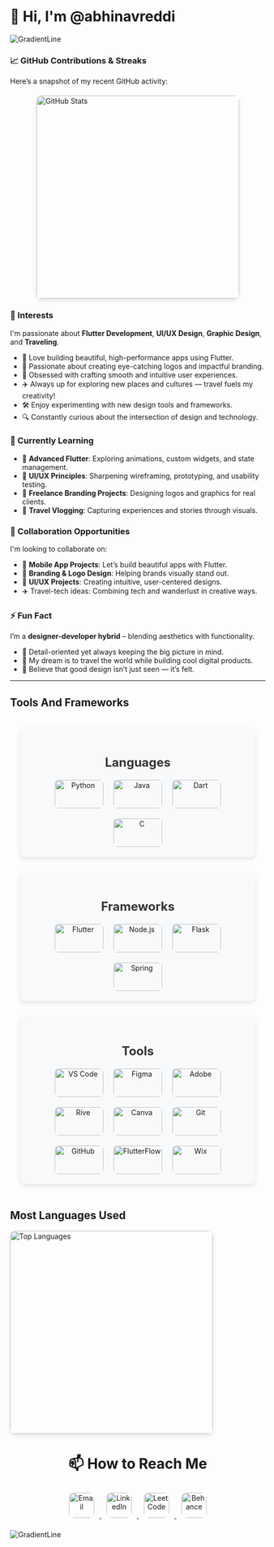 # 👋 Hi, I'm @abhinavreddi

![GradientLine](https://github.com/user-attachments/assets/3e7bbf37-15a3-4c70-b569-ba25e8458af8)

### 📈 **GitHub Contributions & Streaks**  
Here’s a snapshot of my recent GitHub activity:

<div style="display: flex; flex-wrap: wrap; justify-content: center; align-items: center; gap: 70px; margin: 20px auto;">

  <a href="https://github.com/abhinavreddi" target="_blank" style="text-decoration: none;">
    <img src="https://github-readme-stats.vercel.app/api?username=abhinavreddi&show_icons=true&hide_title=true&hide=prs&rank_icon=github&theme=ambient_gradient" 
         alt="GitHub Stats" 
         style="border-radius: 10px; box-shadow: 0px 4px 8px rgba(0, 0, 0, 0.1); max-width: 100%; width: 400px;">
  </a>

</div>

### 👀 Interests  
I'm passionate about **Flutter Development**, **UI/UX Design**, **Graphic Design**, and **Traveling**.  
- 📱 Love building beautiful, high-performance apps using Flutter.  
- 🎨 Passionate about creating eye-catching logos and impactful branding.  
- 🧠 Obsessed with crafting smooth and intuitive user experiences.  
- ✈️ Always up for exploring new places and cultures — travel fuels my creativity!  
- 🛠️ Enjoy experimenting with new design tools and frameworks.  
- 🔍 Constantly curious about the intersection of design and technology.

### 🌱 Currently Learning  
- 📲 **Advanced Flutter**: Exploring animations, custom widgets, and state management.  
- 🧩 **UI/UX Principles**: Sharpening wireframing, prototyping, and usability testing.  
- 💼 **Freelance Branding Projects**: Designing logos and graphics for real clients.  
- 🧳 **Travel Vlogging**: Capturing experiences and stories through visuals.  

### 💞️ Collaboration Opportunities  
I'm looking to collaborate on:  
- 📱 **Mobile App Projects**: Let’s build beautiful apps with Flutter.  
- 🎨 **Branding & Logo Design**: Helping brands visually stand out.  
- 🧪 **UI/UX Projects**: Creating intuitive, user-centered designs.  
- ✈️ Travel-tech ideas: Combining tech and wanderlust in creative ways.  

### ⚡ Fun Fact  
I’m a **designer-developer hybrid** – blending aesthetics with functionality.  
- 🎯 Detail-oriented yet always keeping the big picture in mind.  
- 🧳 My dream is to travel the world while building cool digital products.  
- 🌈 Believe that good design isn’t just seen — it’s felt.

---



## Tools And Frameworks
<!-- Container with flex layout for columns -->
<div style="display: flex; justify-content: space-between; align-items: center; flex-direction: column; gap: 30px; padding: 20px;">

  <!-- Languages Column -->
  <div style="flex: 1; text-align: center; padding: 20px; background-color: #f8f9fa; border-radius: 12px; box-shadow: 0px 4px 8px rgba(0, 0, 0, 0.1);">
    <h3 style="font-size: 1.5rem; color: #333; margin-bottom: 20px;">Languages</h3>
    <div style="display: flex; flex-wrap: wrap; justify-content: center; gap: 20px;">
      <img src="https://img.shields.io/badge/Python-3776AB?style=for-the-badge&logo=python&logoColor=white" alt="Python" style="border-radius: 8px; width: 6rem; height: 3.5rem; object-fit: contain;">
      <img src="https://img.shields.io/badge/Java-007396?style=for-the-badge&logo=java&logoColor=white" alt="Java" style="border-radius: 8px; width: 6rem; height: 3.5rem; object-fit: contain;">
      <img src="https://img.shields.io/badge/Dart-0175C2?style=for-the-badge&logo=dart&logoColor=white" alt="Dart" style="border-radius: 8px; width: 6rem; height: 3.5rem; object-fit: contain;">
      <img src="https://img.shields.io/badge/C-00599C?style=for-the-badge&logo=c&logoColor=white" alt="C" style="border-radius: 8px; width: 6rem; height: 3.5rem; object-fit: contain;">
    </div>
  </div>

  <!-- Frameworks Column -->
  <div style="flex: 1; text-align: center; padding: 20px; background-color: #f8f9fa; border-radius: 12px; box-shadow: 0px 4px 8px rgba(0, 0, 0, 0.1);">
    <h3 style="font-size: 1.5rem; color: #333; margin-bottom: 20px;">Frameworks</h3>
    <div style="display: flex; flex-wrap: wrap; justify-content: center; gap: 20px;">
      <img src="https://img.shields.io/badge/Flutter-02569B?style=for-the-badge&logo=flutter&logoColor=white" alt="Flutter" style="border-radius: 8px; width: 6rem; height: 3.5rem; object-fit: contain;">
      <img src="https://img.shields.io/badge/Node.js-339933?style=for-the-badge&logo=node.js&logoColor=white" alt="Node.js" style="border-radius: 8px; width: 6rem; height: 3.5rem; object-fit: contain;">
      <img src="https://img.shields.io/badge/Flask-000000?style=for-the-badge&logo=flask&logoColor=white" alt="Flask" style="border-radius: 8px; width: 6rem; height: 3.5rem; object-fit: contain;">
      <img src="https://img.shields.io/badge/Spring-6DB33F?style=for-the-badge&logo=spring&logoColor=white" alt="Spring" style="border-radius: 8px; width: 6rem; height: 3.5rem; object-fit: contain;">
    </div>
  </div>

  <!-- Tools Column -->
  <div style="flex: 1; text-align: center; padding: 20px; background-color: #f8f9fa; border-radius: 12px; box-shadow: 0px 4px 8px rgba(0, 0, 0, 0.1);">
    <h3 style="font-size: 1.5rem; color: #333; margin-bottom: 20px;">Tools</h3>
    <div style="display: flex; flex-wrap: wrap; justify-content: center; gap: 20px;">
      <img src="https://img.shields.io/badge/VS_Code-007ACC?style=for-the-badge&logo=visualstudiocode&logoColor=white" alt="VS Code" style="border-radius: 8px; width: 6rem; height: 3.5rem; object-fit: contain;">
      <img src="https://img.shields.io/badge/Figma-F24E1E?style=for-the-badge&logo=figma&logoColor=white" alt="Figma" style="border-radius: 8px; width: 6rem; height: 3.5rem; object-fit: contain;">
      <img src="https://img.shields.io/badge/Adobe-FF0000?style=for-the-badge&logo=adobe&logoColor=white" alt="Adobe" style="border-radius: 8px; width: 6rem; height: 3.5rem; object-fit: contain;">
      <img src="https://img.shields.io/badge/Rive-FFFFFF?style=for-the-badge&logo=rive&logoColor=black" alt="Rive" style="border-radius: 8px; width: 6rem; height: 3.5rem; object-fit: contain;">
      <img src="https://img.shields.io/badge/Canva-00C4CC?style=for-the-badge&logo=canva&logoColor=white" alt="Canva" style="border-radius: 8px; width: 6rem; height: 3.5rem; object-fit: contain;">
      <img src="https://img.shields.io/badge/Git-F05032?style=for-the-badge&logo=git&logoColor=white" alt="Git" style="border-radius: 8px; width: 6rem; height: 3.5rem; object-fit: contain;">
      <img src="https://img.shields.io/badge/GitHub-181717?style=for-the-badge&logo=github&logoColor=white" alt="GitHub" style="border-radius: 8px; width: 6rem; height: 3.5rem; object-fit: contain;">
      <img src="https://img.shields.io/badge/FlutterFlow-7A42F4?style=for-the-badge&logo=flutter&logoColor=white" alt="FlutterFlow" style="border-radius: 8px; width: 6rem; height: 3.5rem; object-fit: contain;">
      <img src="https://img.shields.io/badge/Wix-000000?style=for-the-badge&logo=wix&logoColor=white" alt="Wix" style="border-radius: 8px; width: 6rem; height: 3.5rem; object-fit: contain;">
    </div>
  </div>
</div>


  <h2>Most Languages Used</h2>

   <a href="https://github.com/abhinavreddi/github-readme-stats" target="_blank" style="text-decoration: none;">
    <img src="https://github-readme-stats.vercel.app/api/top-langs/?username=abhinavreddi&layout=pie&theme=ambient_gradient" 
         alt="Top Languages" 
         style="border-radius: 10px; box-shadow: 0px 4px 8px rgba(0, 0, 0, 0.1); max-width: 100%; width: 400px;">
  </a>

</div>


<div align="center">
  <h1> 📫 How to Reach Me </h1>  

  <a href="mailto:abhinavnalasani@gmail.com" target="_blank">
    <img src="https://img.shields.io/badge/Email-D14836?style=for-the-badge&logo=gmail&logoColor=white" alt="Email" style="margin: 10px; height: 50px; border-radius: 10px;">
  </a>

  <a href="https://www.linkedin.com/in/abhinavnalasani/" target="_blank">
    <img src="https://img.shields.io/badge/LinkedIn-0A66C2?style=for-the-badge&logo=linkedin&logoColor=white" alt="LinkedIn" style="margin: 10px; height: 50px; border-radius: 10px;">
  </a>  

  <a href="https://leetcode.com/u/abhinavnalasani/" target="_blank">
    <img src="https://img.shields.io/badge/LeetCode-FFA116?style=for-the-badge&logo=leetcode&logoColor=white" alt="LeetCode" style="margin: 10px; height: 50px; border-radius: 10px;">
  </a>  

  <a href="https://www.behance.net/abhiabnalasan" target="_blank">
    <img src="https://img.shields.io/badge/Behance-1769ff?style=for-the-badge&logo=behance&logoColor=white" alt="Behance" style="margin: 10px; height: 50px; border-radius: 10px;">
  </a>  
</div>

![GradientLine](https://github.com/user-attachments/assets/6ea2c35e-1349-4ced-bfd5-89d6ca0929ba)
</div>
